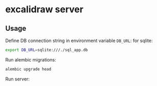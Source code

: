 # excalidraw server

## Usage

Define DB connection string in environment variable `DB_URL`:
for sqlite:
```bash
export DB_URL=sqlite:///./sql_app.db
```

Run alembic migrations:
```bash
alembic upgrade head
```

Run server:
```bash
```